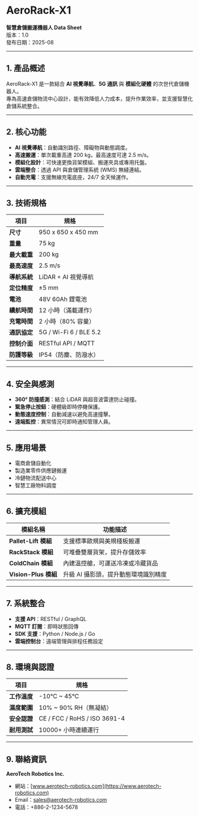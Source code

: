# AeroRack-X1  
**智慧倉儲搬運機器人 Data Sheet**  
版本：1.0  
發布日期：2025-08  

---

## 1. 產品概述  
AeroRack-X1 是一款結合 **AI 視覺導航**、**5G 通訊** 與 **模組化硬體** 的次世代倉儲機器人。  
專為高速倉儲物流中心設計，能有效降低人力成本，提升作業效率，並支援智慧化倉儲系統整合。  

---

## 2. 核心功能
- **AI 視覺導航**：自動識別路徑、障礙物與動態調度。
- **高速搬運**：單次載重高達 200 kg，最高速度可達 2.5 m/s。
- **模組化設計**：可快速更換貨架模組、搬運夾具或專用托盤。
- **雲端整合**：透過 API 與倉儲管理系統 (WMS) 無縫連結。
- **自動充電**：支援無線充電底座，24/7 全天候運作。

---

## 3. 技術規格
| 項目 | 規格 |
|-------|----------------------|
| **尺寸** | 950 x 650 x 450 mm |
| **重量** | 75 kg |
| **最大載重** | 200 kg |
| **最高速度** | 2.5 m/s |
| **導航系統** | LiDAR + AI 視覺導航 |
| **定位精度** | ±5 mm |
| **電池** | 48V 60Ah 鋰電池 |
| **續航時間** | 12 小時（滿載運作） |
| **充電時間** | 2 小時（80% 容量） |
| **通訊協定** | 5G / Wi-Fi 6 / BLE 5.2 |
| **控制介面** | RESTful API / MQTT |
| **防護等級** | IP54（防塵、防潑水） |

---

## 4. 安全與感測
- **360° 防撞感測**：結合 LiDAR 與超音波雷達防止碰撞。
- **緊急停止按鈕**：硬體級即時停機保護。
- **動態速度控制**：自動減速以避免高速撞擊。
- **遠端監控**：異常情況可即時通知管理人員。

---

## 5. 應用場景
- 電商倉儲自動化  
- 製造業零件供應鏈搬運  
- 冷鏈物流配送中心  
- 智慧工廠物料調度  

---

## 6. 擴充模組
| 模組名稱 | 功能描述 |
|----------|-----------------------------|
| **Pallet-Lift 模組** | 支援標準歐規與美規棧板搬運 |
| **RackStack 模組** | 可堆疊雙層貨架，提升存儲效率 |
| **ColdChain 模組** | 內建溫控艙，可運送冷凍或冷藏貨品 |
| **Vision-Plus 模組** | 升級 AI 攝影頭，提升動態環境識別精度 |

---

## 7. 系統整合
- **支援 API**：RESTful / GraphQL
- **MQTT 訂閱**：即時狀態回傳
- **SDK 支援**：Python / Node.js / Go
- **雲端控制台**：遠端管理與排程任務設定

---

## 8. 環境與認證
| 項目 | 規格 |
|-------|----------------|
| **工作溫度** | -10°C ~ 45°C |
| **濕度範圍** | 10% ~ 90% RH（無凝結） |
| **安全認證** | CE / FCC / RoHS / ISO 3691-4 |
| **耐用測試** | 10000+ 小時連續運行 |

---

## 9. 聯絡資訊
**AeroTech Robotics Inc.**  
- 網站：[www.aerotech-robotics.com](https://www.aerotech-robotics.com)  
- Email：sales@aerotech-robotics.com  
- 電話：+886-2-1234-5678  
